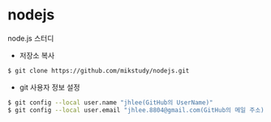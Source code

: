 # nodejs
node.js 스터디

 
* 저장소 복사
```bash
$ git clone https://github.com/mikstudy/nodejs.git
```

* git 사용자 정보 설정
``` bash
$ git config --local user.name "jhlee(GitHub의 UserName)"
$ git config --local user.email "jhlee.8804@gmail.com(GitHub의 메일 주소)"
```
